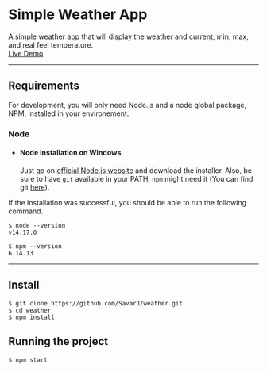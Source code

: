 # Simple Weather App

A simple weather app that will display the weather and current, min, max, and real feel temperature. </br>
[Live Demo]()

---

## Requirements

For development, you will only need Node.js and a node global package, NPM, installed in your environement.

### Node

- #### Node installation on Windows

  Just go on [official Node.js website](https://nodejs.org/) and download the installer. Also, be sure to have `git` available in your PATH, `npm` might need it (You can find git [here](https://git-scm.com/)).

If the installation was successful, you should be able to run the following command.

    $ node --version
    v14.17.0

    $ npm --version
    6.14.13

---

## Install

    $ git clone https://github.com/SavarJ/weather.git
    $ cd weather
    $ npm install

## Running the project

    $ npm start
